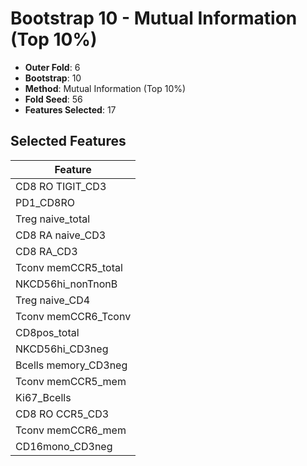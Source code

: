 # Bootstrap 10 - Mutual Information (Top 10%)

- **Outer Fold**: 6
- **Bootstrap**: 10
- **Method**: Mutual Information (Top 10%)
- **Fold Seed**: 56
- **Features Selected**: 17

## Selected Features

| Feature |
|---------|
| CD8 RO TIGIT_CD3 |
| PD1_CD8RO |
| Treg naive_total |
| CD8 RA naive_CD3 |
| CD8 RA_CD3 |
| Tconv memCCR5_total |
| NKCD56hi_nonTnonB |
| Treg naive_CD4 |
| Tconv memCCR6_Tconv |
| CD8pos_total |
| NKCD56hi_CD3neg |
| Bcells memory_CD3neg |
| Tconv memCCR5_mem |
| Ki67_Bcells |
| CD8 RO CCR5_CD3 |
| Tconv memCCR6_mem |
| CD16mono_CD3neg |
